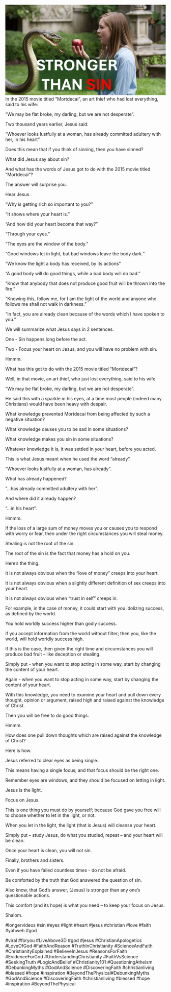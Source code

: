 ![Video cover image](./cover.jpg)
In the 2015 movie titled “Mortdecai”, an art thief who had lost everything, said to his wife:

“We may be flat broke, my darling, but we are not desperate”.

Two thousand years earlier, Jesus said:

“Whoever looks lustfully at a woman, has already committed adultery with her, in his heart”.

Does this mean that if you think of sinning, then you have sinned?

What did Jesus say about sin?

And what has the words of Jesus got to do with the 2015 movie titled “Mortdecai”?

The answer will surprise you.

Hear Jesus.

“Why is getting rich so important to you?”

“It shows where your heart is.”

“And how did your heart become that way?”

“Through your eyes.”

“The eyes are the window of the body.”

“Good windows let in light, but bad windows leave the body dark.”

“We know the light a body has received, by its actions”

“A good body will do good things, while a bad body will do bad.”

“Know that anybody that does not produce good fruit will be thrown into the fire.”

“Knowing this, follow me, for I am the light of the world and anyone who follows me shall not walk in darkness.”

“In fact, you are already clean because of the words which I have spoken to you.”

We will summarize what Jesus says in 2 sentences.

One - Sin happens long before the act.

Two - Focus your heart on Jesus, and you will have no problem with sin.

Hmmm.

What has this got to do with the 2015 movie titled “Mortdecai”?

Well, in that movie, an art thief, who just lost everything, said to his wife

“We may be flat broke, my darling, but we are not desperate”.

He said this with a sparkle in his eyes, at a time most people (indeed many Christians) would have been heavy with despair.

What knowledge prevented Mortdecai from being affected by such a negative situation? 

What knowledge causes you to be sad in some situations?

What knowledge makes you sin in some situations?

Whatever knowledge it is, it was settled in your heart, before you acted.

This is what Jesus meant when he used the word “already”.

“Whoever looks lustfully at a woman, has already”.

What has already happened?

“…has already committed adultery with her”.

And where did it already happen?

“…in his heart”.

Hmmm.

If the loss of a large sum of money moves you or causes you to respond with worry or fear, then under the right circumstances you will steal money.

Stealing is not the root of the sin.

The root of the sin is the fact that money has a hold on you.

Here’s the thing.

It is not always obvious when the “love of money” creeps into your heart.

It is not always obvious when a slightly different definition of sex creeps into your heart.

It is not always obvious when “trust in self” creeps in.

For example, in the case of money, it could start with you idolizing success, as defined by the world.

You hold worldly success higher than godly success.

If you accept information from the world without filter; then you, like the world, will hold worldly success high.

If this is the case, then given the right time and circumstances you will produce bad fruit – like deception or stealing.

Simply put - when you want to stop acting in some way, start by changing the content of your heart.

Again - when you want to stop acting in some way, start by changing the content of your heart.

With this knowledge, you need to examine your heart and pull down every thought, opinion or argument, raised high and raised against the knowledge of Christ.

Then you will be free to do good things.

Hmmm.

How does one pull down thoughts which are raised against the knowledge of Christ?

Here is how.

Jesus referred to clear eyes as being single.

This means having a single focus; and that focus should be the right one.

Remember eyes are windows, and they should be focused on letting in light.

Jesus is the light.

Focus on Jesus.

This is one thing you must do by yourself; because God gave you free will to choose whether to let in the light, or not.

When you let in the light, the light (that is Jesus) will cleanse your heart.

Simply put – study Jesus, do what you studied, repeat – and your heart will be clean.

Once your heart is clean, you will not sin.

Finally, brothers and sisters.

Even if you have failed countless times - do not be afraid.

Be comforted by the truth that God answered the question of sin.

Also know, that God’s answer, (Jesus) is stronger than any one’s questionable actions.

This comfort (and its hope) is what you need – to keep your focus on Jesus.

Shalom.

#longervideos #sin #eyes #light #heart #jesus #christian #love #faith #yahweh #god 

#viral #foryou #LiveAbove3D #god #jesus #ChristianApologetics #LoveOfGod #FaithAndReason #TruthInChristianity #ScienceAndFaith #ChristianityExplained #BelieveInJesus #ReasonsForFaith #EvidenceForGod #UnderstandingChristianity #FaithVsScience #SeekingTruth #LogicAndBelief #Christianity101 #QuestioningAtheism #DebunkingMyths #GodAndScience #DiscoveringFaith #christianliving #blessed #hope #inspiration #BeyondThePhysical#DebunkingMyths #GodAndScience #DiscoveringFaith #christianliving #blessed #hope #inspiration #BeyondThePhysical